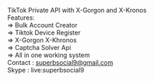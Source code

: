 TikTok Private API with X-Gorgon and X-Kronos<br>
Features:<br>
=> Bulk Account Creator<br>
=> Tiktok Device Register<br>
=> X-Gorgon X-Khronos<br>
=> Captcha Solver Api<br>
=> All in one working system<br>
Contact : superbsocial9@gmail.com<br>
Skype : live:superbsocial9
